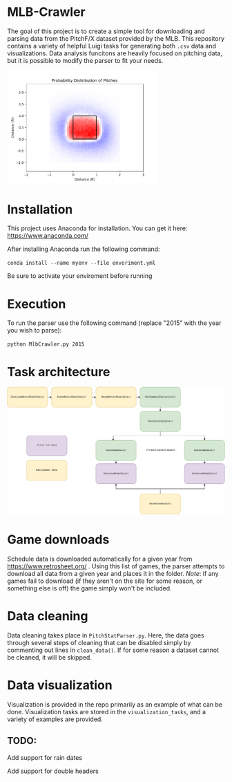 # MLB-Crawler

The goal of this project is to create a simple tool for downloading and parsing data from the PitchF/X dataset provided by the MLB.
This repository contains a variety of helpful Luigi tasks for generating both `.csv` data and visualizations.
Data analysis funcitons are heavily focused on pitching data, but it is possible to modify the parser to fit your needs.

<img src="https://github.com/gnitsua/MLB-Crawler/blob/master/doc/2015_histogram.png" width="350">

# Installation

This project uses Anaconda for installation. You can get it here: https://www.anaconda.com/

After installing Anaconda run the following command:

`
conda install --name myenv --file envoriment.yml
`

Be sure to activate your enviroment before running

# Execution

To run the parser use the following command (replace "2015" with the year you wish to parse):

`python MlbCrawler.py 2015`

# Task architecture

<img src="https://github.com/gnitsua/MLB-Crawler/blob/master/doc/Untitled%20Diagram.png" width="550">

# Game downloads

Schedule data is downloaded automatically for a given year from https://www.retrosheet.org/ . Using this list of games, the parser attempts to download all data from a given year and places it in the folder. *Note*: if any games fail to download (if they aren't on the site for some reason, or something else is off) the game simply won't be included.

# Data cleaning

Data cleaning takes place in `PitchStatParser.py`. Here, the data goes through several steps of cleaning that can be disabled simply by commenting out lines in `clean_data()`. If for some reason a dataset cannot be cleaned, it will be skipped.

# Data visualization

Visualization is provided in the repo primarily as an example of what can be done. Visualization tasks are stored in the `visualization_tasks`, and a variety of examples are provided.

## TODO:

Add support for rain dates

Add support for double headers

